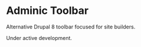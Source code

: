 # Adminic Toolbar

Alternative Drupal 8 toolbar focused for site builders.

Under active development.
